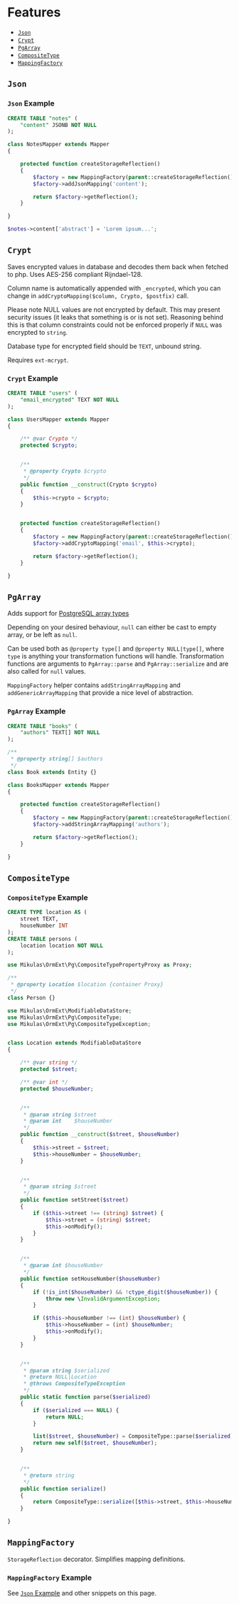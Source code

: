 # Features

- [`Json`](#json)
- [`Crypt`](#crypt)
- [`PgArray`](#pgarray)
- [`CompositeType`](#compositetype)
- [`MappingFactory`](#mappingfactory)

## `Json`

### `Json` Example

```sql
CREATE TABLE "notes" (
	"content" JSONB NOT NULL
);
```

```php
class NotesMapper extends Mapper
{

	protected function createStorageReflection()
	{
		$factory = new MappingFactory(parent::createStorageReflection());
		$factory->addJsonMapping('content');

		return $factory->getReflection();
	}

}
```

```php
$notes->content['abstract'] = 'Lorem ipsum...';
```


## `Crypt`

Saves encrypted values in database and decodes them back when fetched to php. Uses AES-256 compliant Rijndael-128.

Column name is automatically appended with `_encrypted`, which you can change in `addCryptoMapping($column, Crypto, $postfix)` call.

Please note NULL values are not encrypted by default. This may present security issues (it leaks that something is or is not set).
Reasoning behind this is that column constraints could not be enforced properly if `NULL` was encrypted to `string`.

Database type for encrypted field should be `TEXT`, unbound string.

Requires `ext-mcrypt`.

### `Crypt` Example

```sql
CREATE TABLE "users" (
	"email_encrypted" TEXT NOT NULL
);
```


```php
class UsersMapper extends Mapper
{

	/** @var Crypto */
	protected $crypto;


	/**
	 * @property Crypto $crypto
	 */
	public function __construct(Crypto $crypto)
	{
		$this->crypto = $crypto;
	}


	protected function createStorageReflection()
	{
		$factory = new MappingFactory(parent::createStorageReflection());
		$factory->addCryptoMapping('email', $this->crypto);

		return $factory->getReflection();
	}

}
```

## `PgArray`

Adds support for [PostgreSQL array types](http://www.postgresql.org/docs/9.4/static/arrays.html)

Depending on your desired behaviour, `null` can either be cast to empty array, or be left as `null`.

Can be used both as `@property type[]` and `@property NULL|type[]`, where `type` is anything your transformation functions
will handle. Transformation functions are arguments to `PgArray::parse` and `PgArray::serialize` and are also called for `null` values.

`MappingFactory` helper contains `addStringArrayMapping` and `addGenericArrayMapping` that provide a nice level of abstraction.

### `PgArray` Example

```sql
CREATE TABLE "books" (
	"authors" TEXT[] NOT NULL
);
```

```php
/**
 * @property string[] $authors
 */
class Book extends Entity {}
```

```php
class BooksMapper extends Mapper
{

	protected function createStorageReflection()
	{
		$factory = new MappingFactory(parent::createStorageReflection());
		$factory->addStringArrayMapping('authors');

		return $factory->getReflection();
	}

}
```

## `CompositeType`



### `CompositeType` Example

```sql
CREATE TYPE location AS (
	street TEXT,
	houseNumber INT
);
CREATE TABLE persons (
	location location NOT NULL
);
```

```php
use Mikulas\OrmExt\Pg\CompositeTypePropertyProxy as Proxy;

/**
 * @property Location $location {container Proxy}
 */
class Person {}
```

```php
use Mikulas\OrmExt\ModifiableDataStore;
use Mikulas\OrmExt\Pg\CompositeType;
use Mikulas\OrmExt\Pg\CompositeTypeException;


class Location extends ModifiableDataStore
{

	/** @var string */
	protected $street;

	/** @var int */
	protected $houseNumber;


	/**
	 * @param string $street
	 * @param int    $houseNumber
	 */
	public function __construct($street, $houseNumber)
	{
		$this->street = $street;
		$this->houseNumber = $houseNumber;
	}


	/**
	 * @param string $street
	 */
	public function setStreet($street)
	{
		if ($this->street !== (string) $street) {
			$this->street = (string) $street;
			$this->onModify();
		}
	}


	/**
	 * @param int $houseNumber
	 */
	public function setHouseNumber($houseNumber)
	{
		if (!is_int($houseNumber) && !ctype_digit($houseNumber)) {
			throw new \InvalidArgumentException;
		}

		if ($this->houseNumber !== (int) $houseNumber) {
			$this->houseNumber = (int) $houseNumber;
			$this->onModify();
		}
	}


	/**
	 * @param string $serialized
	 * @return NULL|Location
	 * @throws CompositeTypeException
	 */
	public static function parse($serialized)
	{
		if ($serialized === NULL) {
			return NULL;
		}

		list($street, $houseNumber) = CompositeType::parse($serialized);
		return new self($street, $houseNumber);
	}


	/**
	 * @return string
	 */
	public function serialize()
	{
		return CompositeType::serialize([$this->street, $this->houseNumber]);
	}

}
```

## `MappingFactory`

`StorageReflection` decorator. Simplifies mapping definitions.

### `MappingFactory` Example

See [`Json` Example](#json-example) and other snippets on this page.
